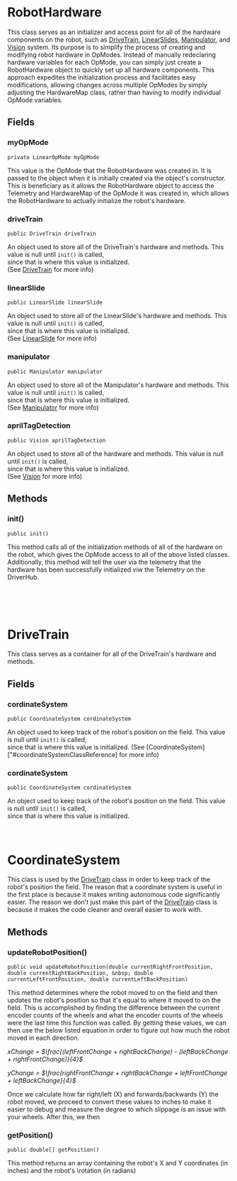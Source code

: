 # RobotHardware #
This class serves as an initializer and access point for all of the hardware components on the robot, such as
[DriveTrain][1], [LinearSlides][2], [Manipulator][3], and [Vision][4] system. Its purpose is to simplify the process
of creating and modifying robot hardware in OpModes. Instead of manually redeclaring hardware variables for each
OpMode, you can simply just create a RobotHardware object to quickly set up all hardware components. This approach
expedites the initialization process and facilitates easy modifications, allowing changes across multiple
OpModes by simply adjusting the HardwareMap class, rather than having to modify individual OpMode variables.

## Fields ##
### myOpMode ###
`private LinearOpMode myOpMode`

This value is the OpMode that the RobotHardware was created in. It is passed to the object when it is initially created
via the object's constructor. This is beneficiary as it allows the RobotHardware object to access the Telemetry and
HardwareMap of the OpMode it was created in, which allows the RobotHardware to actually initialize the robot's hardware.

### driveTrain ###
`public DriveTrain driveTrain`

An object used to store all of the DriveTrain's hardware and methods. This value is null until `init()` is called,  
since that is where this value is initialized.  
(See [DriveTrain](#driveTrainClassRef) for more info)

### linearSlide ###
`public LinearSlide linearSlide`

An object used to store all of the LinearSlide's hardware and methods. This value is null until `init()` is called,  
since that is where this value is initialized.  
(See [LinearSlide](#linearSlideClassRef) for more info)

### manipulator ###
`public Manipulator manipulator`

An object used to store all of the Manipulator's hardware and methods. This value is null until `init()` is called,  
since that is where this value is initialized.  
(See [Manipulator](#manipulatorClassReff) for more info)

### aprilTagDetection ###
`public Vision aprilTagDetection`

An object used to store all of the  hardware and methods. This value is null until `init()` is called,  
since that is where this value is initialized.  
(See [Vision](#visionClassRef) for more info)
## Methods ##
### init() ###
`public init()`

This method calls all of the initialization methods of all of the hardware on the robot, which gives the OpMode
access to all of the above listed classes. Additionally, this method will tell the user via the telemetry that
the hardware has been successfully initialized viw the Telemetry on the DriverHub.

<br/>
<br/>
<br/>

<div id="driveTrainClassRef"></div>

# DriveTrain #
This class serves as a container for all of the DriveTrain's hardware and methods. 

## Fields ##
### cordinateSystem ###
`public CoordinateSystem cordinateSystem`

An object used to keep track of the robot's position on the field. This value is null until `init()` is called,  
since that is where this value is initialized.
(See [CoordinateSystem]["#coordinateSystemClassReference] for more info)

### cordinateSystem ###
`public CoordinateSystem cordinateSystem`

An object used to keep track of the robot's position on the field. This value is null until `init()` is called,  
since that is where this value is initialized.
<br/>
<br/>
<br/>

<div id="coordinateSystemClassReference"></div>

# CoordinateSystem #
This class is used by the [DriveTrain][1] class in order to keep track of the robot's position the field.
The reason that a coordinate system is useful in the first place is because it makes writing autonomous code
significantly easier. The reason we don't just make this part of the [DriveTrain][1] class is because it makes the
code cleaner and overall easier to work with.

## Methods ##
### updateRobotPosition() ###
`public void updateRobotPosition(double currentRightFrontPosition, double currentRightBackPosition,
&nbsp; double currentLeftFrontPosition, double currentLeftBackPosition)`

This method determines where the robot moved to on the field and then updates the robot's position so that 
it's equal to where it moved to on the field. This is accomplished by finding the difference between the current 
encoder counts of the wheels and what the encoder counts of the wheels were the last time this function was called. 
By getting these values, we can then use the below listed equation in order to figure out how much the robot moved in each direction.

*xChange = $\frac{(leftFrontChange + rightBackChange) - (leftBackChange + rightFrontChange)}{4}$*

*yChange = $\frac{rightFrontChange + rightBackChange + leftFrontChange + leftBackChange}{4}$*

Once we calculate how far right/left (X) and forwards/backwards (Y) the robot moved, we proceed to convert 
these values to inches to make it easier to debug and measure the degree to which slippage is an issue with your wheels. 
After this, we then

### getPosition() ###
`public double[] getPosition()`

This method returns an array containing the robot's X and Y coordinates (in inches) and the robot's 
\rotation (in radians)

[1]: RobotSystems/Subsystems/DriveTrain.java
[1.1]: RobotSystems/Subsystems/SubsystemEnums/DriveMode.java
[2]: RobotSystems/Subsystems/LinearSlide.java
[2.1]: RobotSystems/Subsystems/SubsystemEnums/LinearSlideStage.java
[3]: RobotSystems/Subsystems/Manipulator.java
[4]: RobotSystems/Subsystems/Vision.java
